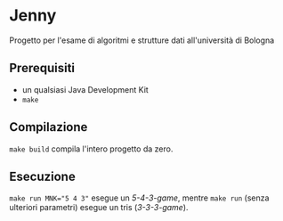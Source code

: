 # Jenny
Progetto per l'esame di algoritmi e strutture dati all'università di Bologna

## Prerequisiti
- un qualsiasi Java Development Kit
- `make`

## Compilazione
`make build` compila l'intero progetto da zero.

## Esecuzione
`make run MNK="5 4 3"` esegue un _5-4-3-game_, mentre `make run` (senza
ulteriori parametri) esegue un tris (_3-3-3-game_).
